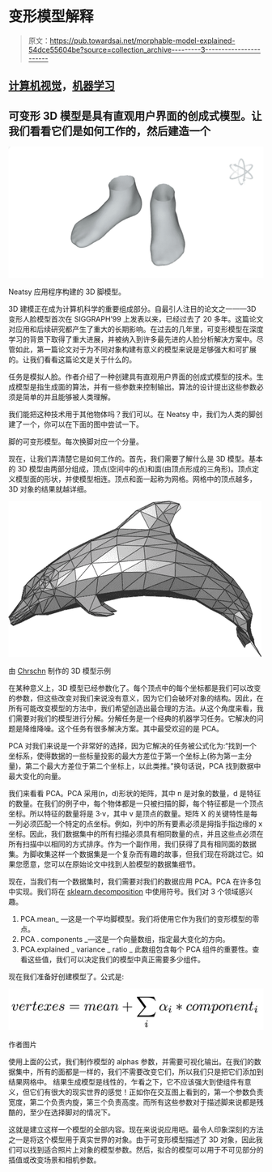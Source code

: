 # 变形模型解释

> 原文：<https://pub.towardsai.net/morphable-model-explained-54dce55604be?source=collection_archive---------3----------------------->

## [计算机视觉](https://towardsai.net/p/category/computer-science)，[机器学习](https://towardsai.net/p/category/machine-learning)

## 可变形 3D 模型是具有直观用户界面的创成式模型。让我们看看它们是如何工作的，然后建造一个

![](img/5abc44c60a76f591d54d4d14240a2526.png)

Neatsy 应用程序构建的 3D 脚模型。

3D 建模正在成为计算机科学的重要组成部分。自最引人注目的论文之一——3D 变形人脸模型首次在 SIGGRAPH’99 上发表以来，已经过去了 20 多年。这篇论文对应用和后续研究都产生了重大的长期影响。在过去的几年里，可变形模型在深度学习的背景下取得了重大进展，并被纳入到许多最先进的人脸分析解决方案中。尽管如此，第一篇论文对于为不同对象构建有意义的模型来说是足够强大和可扩展的。让我们看看这篇论文是关于什么的。

任务是模拟人脸。作者介绍了一种创建具有直观用户界面的创成式模型的技术。生成模型是指生成面的算法，并有一些参数来控制输出。算法的设计提出这些参数必须是简单的并且能够被人类理解。

我们能把这种技术用于其他物体吗？我们可以。在 Neatsy 中，我们为人类的脚创建了一个，你可以在下面的图中尝试一下。

脚的可变形模型。每次换脚对应一个分量。

现在，让我们弄清楚它是如何工作的。首先，我们需要了解什么是 3D 模型。基本的 3D 模型由两部分组成，顶点(空间中的点)和面(由顶点形成的三角形)。顶点定义模型面的形状，并使模型相连。顶点和面一起称为网格。网格中的顶点越多，3D 对象的结果就越详细。

![](img/30c90bfefd83414d87eabe1062498bce.png)

由 [Chrschn](https://en.wikipedia.org/wiki/User:Chrschn) 制作的 3D 模型示例

在某种意义上，3D 模型已经参数化了。每个顶点中的每个坐标都是我们可以改变的参数，但这些改变对我们来说没有意义，因为它们会破坏对象的结构。因此，在所有可能改变模型的方法中，我们希望创造出最合理的方法。从这个角度来看，我们需要对我们的模型进行分解。分解任务是一个经典的机器学习任务。它解决的问题是降维降噪。这个任务有很多解决方案。其中最受欢迎的是 PCA。

PCA 对我们来说是一个非常好的选择，因为它解决的任务被公式化为:“找到一个坐标系，使得数据的一些标量投影的最大方差位于第一个坐标上(称为第一主分量)，第二个最大方差位于第二个坐标上，以此类推。”换句话说，PCA 找到数据中最大变化的向量。

我们来看看 PCA。PCA 采用(n，d)形状的矩阵，其中 n 是对象的数量，d 是特征的数量。在我们的例子中，每个物体都是一只被扫描的脚，每个特征都是一个顶点坐标。所以特征的数量将是 3⋅v，其中 v 是顶点的数量。矩阵 X 的关键特性是每一列必须匹配一个特定的点坐标。例如，列中的所有要素必须是拇指手指边缘的 x 坐标。因此，我们数据集中的所有扫描必须具有相同数量的点，并且这些点必须在所有扫描中以相同的方式排序。作为一个副作用，我们获得了具有相同面的数据集。为脚收集这样一个数据集是一个复杂而有趣的故事，但我们现在将跳过它。如果您愿意，您可以在原始论文中找到人脸模型的数据集细节。

现在，当我们有一个数据集时，我们需要对我们的数据应用 PCA。PCA 在许多包中实现。我们将在 [sklearn.decomposition](https://www.google.com/url?q=https://www.google.com/url?q%3Dhttps://scikit-learn.org/stable/modules/classes.html%2523module-sklearn.decomposition%26amp;sa%3DD%26amp;ust%3D1605191997292000%26amp;usg%3DAOvVaw1A3Y6WECqD-0FjVrEOlS_m&sa=D&ust=1605191997302000&usg=AOvVaw1t9JwwDIGXG0dK1e0kevZ0) 中使用符号。我们对 3 个领域感兴趣。

1.  PCA.mean_ —这是一个平均脚模型。我们将使用它作为我们的变形模型的零点。
2.  PCA . components _—这是一个向量数组，指定最大变化的方向。
3.  PCA.explained _ variance _ ratio _ 此数组包含每个 PCA 组件的重要性。查看这些值，我们可以决定我们的模型中真正需要多少组件。

现在我们准备好创建模型了。公式是:

![](img/7c20c2a4641a638eaf632a8a8ec798b3.png)

作者图片

使用上面的公式，我们制作模型的 alphas 参数，并需要可视化输出。在我们的数据集中，所有的面都是一样的，我们不需要改变它们，所以我们只是把它们添加到结果网格中。
结果生成模型是线性的，乍看之下，它不应该强大到使组件有意义，但它们有很大的现实世界的感觉！正如你在交互图上看到的，第一个参数负责宽度，第二个负责内旋，第三个负责高度。而所有这些参数对于描述脚来说都是残酷的，至少在选择脚对的情况下。

这就是建立这样一个模型的全部内容。现在来说说应用吧。最令人印象深刻的方法之一是将这个模型用于真实世界的对象。由于可变形模型描述了 3D 对象，因此我们可以找到适合照片上对象的模型参数。然后，拟合的模型可以用于不可见部分的插值或改变场景和相机参数。